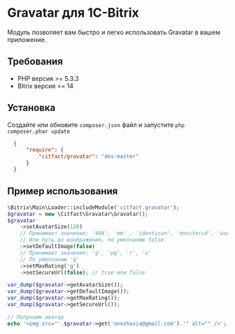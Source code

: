 Gravatar для 1C-Bitrix
=========

Модуль позволяет вам быстро и легко использовать Gravatar в вашем приложение.

## Требования

 - PHP версия >= 5.3.3
 - Bitrix версия >= 14

## Установка

Создайте или обновите ``composer.json`` файл и запустите ``php composer.phar update``
``` json
  {
      "require": {
          "citfact/gravatar": "dev-master"
      }
  }
```

## Пример использования

``` php
\Bitrix\Main\Loader::includeModule('citfact.gravatar');
$gravatar = new \Citfact\Gravatar\Gravatar();
$gravatar
    ->setAvatarSize(120)
    // Принимает значения: '404', 'mm' , 'identicon', 'monsterid', 'wavatar', 'retro'
    // Или путь до изображения, по умолчанию false
    ->setDefaultImage(false)
    // Принимает значения: 'g', 'pg', 'r', 'x'
    // По умолчанию 'g'
    ->setMaxRating('g')
    ->setSecureUrl(false); // true или false

var_dump($gravatar->getAvatarSize());
var_dump($gravatar->getDefaultImage());
var_dump($gravatar->getMaxRating());
var_dump($gravatar->getSecureUrl());

// Получаем аватар
echo '<img src="'.$gravatar->get('onexhovia@gmail.com').'" alt="" />';
```
